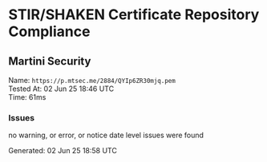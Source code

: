 # STIR/SHAKEN Certificate Repository Compliance

## Martini Security

Name: `https://p.mtsec.me/2884/QYIp6ZR30mjq.pem`\
Tested At: 02 Jun 25 18:46 UTC\
Time: 61ms

### Issues

no warning, or error, or notice date level issues were found

Generated: 02 Jun 25 18:58 UTC